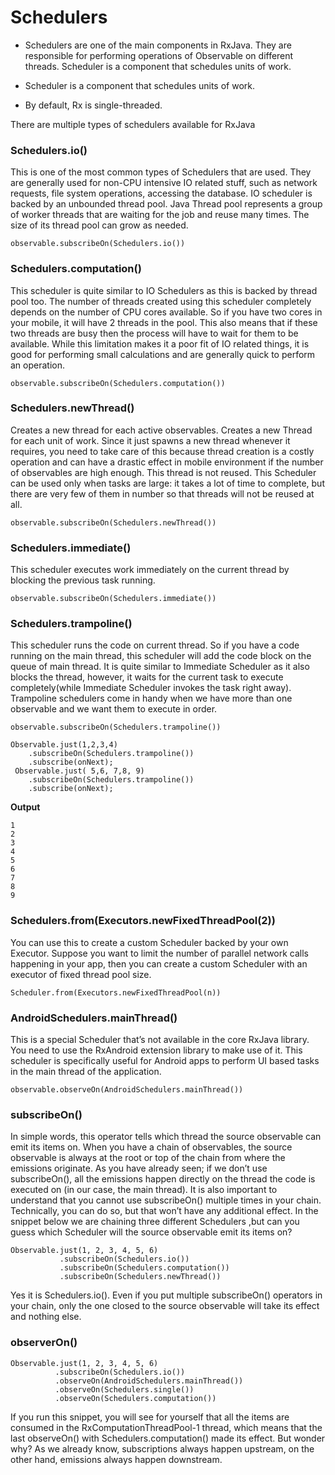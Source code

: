 # Schedulers

* Schedulers are one of the main components in RxJava. They are responsible for performing operations of Observable on different threads. 
Scheduler is a component that schedules units of work.

* Scheduler is a component that schedules units of work.

* By default, Rx is single-threaded.

There are multiple types of schedulers available for RxJava

### Schedulers.io() 

This is one of the most common types of Schedulers that are used. 
They are generally used for non-CPU intensive IO related stuff, 
such as network requests, file system operations, accessing the database. 
IO scheduler is backed by an unbounded thread pool. 
Java Thread pool represents a group of worker threads that are waiting 
for the job and reuse many times. The size of its thread pool can grow as needed.
```
observable.subscribeOn(Schedulers.io())
```

### Schedulers.computation()

This scheduler is quite similar to IO Schedulers as this is backed by 
thread pool too. The number of threads created using this scheduler 
completely depends on the number of CPU cores available. 
So if you have two cores in your mobile, it will have 2 threads in the pool. 
This also means that if these two threads are busy then 
the process will have to wait for them to be available. 
While this limitation makes it a poor fit of IO related things, 
it is good for performing small calculations and are generally quick to 
perform an operation. 
```
observable.subscribeOn(Schedulers.computation())
```

### Schedulers.newThread()

Creates a new thread for each active observables. Creates a new Thread for each unit of work. Since it just spawns a new thread whenever it requires, you need to take care of this because thread creation is a costly operation and can have a drastic effect in mobile environment if the number of observables are high enough. This thread is not reused.
This Scheduler can be used only when tasks are large: it takes a lot of time to complete, but there are very few of them in number so that threads will not be reused at all.

```
observable.subscribeOn(Schedulers.newThread())
```

### Schedulers.immediate()

This scheduler executes work immediately on the current thread by blocking the previous task running.

```
observable.subscribeOn(Schedulers.immediate())
```

### Schedulers.trampoline()

This scheduler runs the code on current thread. 
So if you have a code running on the main thread, 
this scheduler will add the code block on the queue of main thread. 
It is quite similar to Immediate Scheduler as it also blocks the thread, 
however, it waits for the current task to execute completely(while Immediate 
Scheduler invokes the task right away). Trampoline schedulers come in handy when we have more than one observable 
and we want them to execute in order.

```
observable.subscribeOn(Schedulers.trampoline())
```

```
Observable.just(1,2,3,4)
    .subscribeOn(Schedulers.trampoline())
    .subscribe(onNext);
 Observable.just( 5,6, 7,8, 9)
    .subscribeOn(Schedulers.trampoline())
    .subscribe(onNext);
```

**Output**
```
1
2
3
4
5
6
7
8
9
```

### Schedulers.from(Executors.newFixedThreadPool(2))

You can use this to create a custom Scheduler backed by your own Executor. 
Suppose you want to limit the number of parallel network calls happening in your app, 
then you can create a custom Scheduler with an executor of fixed thread pool size.

```
Scheduler.from(Executors.newFixedThreadPool(n))
```

### AndroidSchedulers.mainThread()

This is a special Scheduler that’s not available in the core RxJava library. You need to use the RxAndroid extension library to make use of it. This scheduler is specifically useful for Android apps to perform UI 
based tasks in the main thread of the application.

```
observable.observeOn(AndroidSchedulers.mainThread())
```

### subscribeOn()

In simple words, this operator tells which thread the source observable can emit its items on. When you have a chain of observables, the source observable is always at the root or top of the chain from where the emissions originate. As you have already seen; if we don’t use subscribeOn(), all the emissions happen directly on the thread the code is executed on (in our case, the main thread).
It is also important to understand that you cannot use subscribeOn() multiple times in your chain. Technically, you can do so, but that won’t have any additional effect. In the snippet below we are chaining three different Schedulers ,but can you guess which Scheduler will the source observable emit its items on?

```
Observable.just(1, 2, 3, 4, 5, 6)
           .subscribeOn(Schedulers.io())
           .subscribeOn(Schedulers.computation())
           .subscribeOn(Schedulers.newThread())
```

Yes it is Schedulers.io(). Even if you put multiple subscribeOn() operators in your chain, only the one closed to the source observable will take its effect and nothing else.

### observerOn()

```
Observable.just(1, 2, 3, 4, 5, 6)
          .subscribeOn(Schedulers.io())
          .observeOn(AndroidSchedulers.mainThread())
          .observeOn(Schedulers.single())
          .observeOn(Schedulers.computation())
```

If you run this snippet, you will see for yourself that all the items are consumed in the RxComputationThreadPool-1 thread, which means that the last observeOn() with Schedulers.computation() made its effect. 
But wonder why?
As we already know, subscriptions always happen upstream, on the other hand, emissions always happen downstream.

